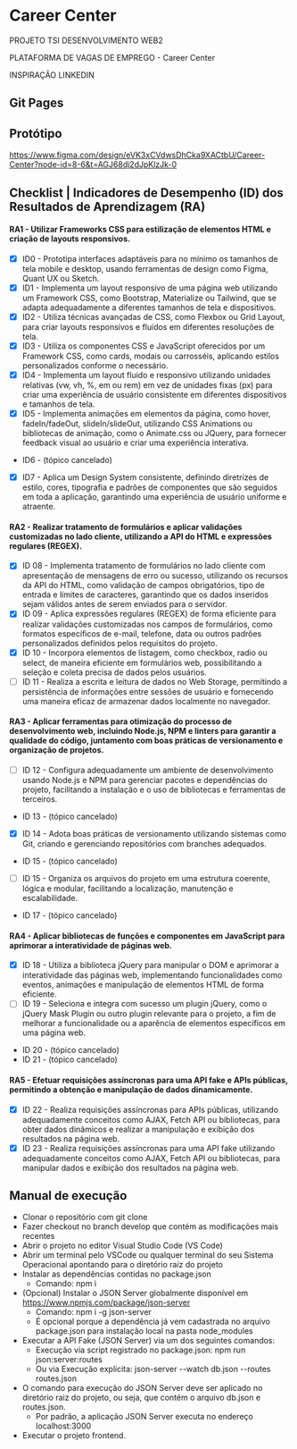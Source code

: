 # Career Center
PROJETO TSI DESENVOLVIMENTO WEB2

PLATAFORMA DE VAGAS DE EMPREGO - Career Center

INSPIRAÇÃO LINKEDIN 

## Git Pages

## Protótipo

https://www.figma.com/design/eVK3xCVdwsDhCka9XACtbU/Career-Center?node-id=8-6&t=AGJ68dj2dJpKlzJk-0

## Checklist | Indicadores de Desempenho (ID) dos Resultados de Aprendizagem (RA)

#### RA1 - Utilizar Frameworks CSS para estilização de elementos HTML e criação de layouts responsivos.
- [x] ID0 - Prototipa interfaces adaptáveis para no mínimo os tamanhos de tela mobile e desktop, usando ferramentas de design como Figma, Quant UX ou Sketch.
- [x] ID1 - Implementa um layout responsivo de uma página web utilizando um Framework CSS, como Bootstrap, Materialize ou Tailwind, que se adapta adequadamente a diferentes tamanhos de tela e dispositivos.
- [x] ID2 - Utiliza técnicas avançadas de CSS, como Flexbox ou Grid Layout, para criar layouts responsivos e fluidos em diferentes resoluções de tela.
- [x] ID3 - Utiliza os componentes CSS e JavaScript oferecidos por um Framework CSS, como cards, modais ou carrosséis, aplicando estilos personalizados conforme o necessário.
- [x] ID4 - Implementa um layout fluido e responsivo utilizando unidades relativas (vw, vh, %, em ou rem) em vez de unidades fixas (px) para criar uma experiência de usuário consistente em diferentes dispositivos e tamanhos de tela.
- [x] ID5 - Implementa animações em elementos da página, como hover, fadeIn/fadeOut, slideIn/slideOut, utilizando CSS Animations ou bibliotecas de animação, como o Animate.css ou JQuery, para fornecer feedback visual ao usuário e criar uma experiência interativa.
- ID6 - (tópico cancelado)
- [x] ID7 - Aplica um Design System consistente, definindo diretrizes de estilo, cores, tipografia e padrões de componentes que são seguidos em toda a aplicação, garantindo uma experiência de usuário uniforme e atraente.

#### RA2 - Realizar tratamento de formulários e aplicar validações customizadas no lado cliente, utilizando a API do HTML e expressões regulares (REGEX).
- [x] ID 08 - Implementa tratamento de formulários no lado cliente com apresentação de mensagens de erro ou sucesso, utilizando os recursos da API do HTML, como validação de campos obrigatórios, tipo de entrada e limites de caracteres, garantindo que os dados inseridos sejam válidos antes de serem enviados para o servidor.
- [x] ID 09 - Aplica expressões regulares (REGEX) de forma eficiente para realizar validações customizadas nos campos de formulários, como formatos específicos de e-mail, telefone, data ou outros padrões personalizados definidos pelos requisitos do projeto.
- [x] ID 10 - Incorpora elementos de listagem, como checkbox, radio ou select, de maneira eficiente em formulários web, possibilitando a seleção e coleta precisa de dados pelos usuários.
- [ ] ID 11 - Realiza a escrita e leitura de dados no Web Storage, permitindo a persistência de informações entre sessões de usuário e fornecendo uma maneira eficaz de armazenar dados localmente no navegador.

#### RA3 - Aplicar ferramentas para otimização do processo de desenvolvimento web, incluindo Node.js, NPM e linters para garantir a qualidade do código, juntamento com boas práticas de versionamento e organização de projetos.
- [ ] ID 12 - Configura adequadamente um ambiente de desenvolvimento usando Node.js e NPM para gerenciar pacotes e dependências do projeto, facilitando a instalação e o uso de bibliotecas e ferramentas de terceiros.
- ID 13 - (tópico cancelado)
- [x] ID 14 - Adota boas práticas de versionamento utilizando sistemas como Git, criando e gerenciando repositórios com branches adequados.
- ID 15 - (tópico cancelado)
- [ ] ID 15 - Organiza os arquivos do projeto em uma estrutura coerente, lógica e modular, facilitando a localização, manutenção e escalabilidade.
- ID 17 - (tópico cancelado)

#### RA4 - Aplicar bibliotecas de funções e componentes em JavaScript para aprimorar a interatividade de páginas web.
- [x] ID 18 - Utiliza a biblioteca jQuery para manipular o DOM e aprimorar a interatividade das páginas web, implementando funcionalidades como eventos, animações e manipulação de elementos HTML de forma eficiente. 
- [ ] ID 19 - Seleciona e integra com sucesso um plugin jQuery, como o jQuery Mask Plugin ou outro plugin relevante para o projeto, a fim de melhorar a funcionalidade ou a aparência de elementos específicos em uma página web. 
- ID 20 - (tópico cancelado) 
- ID 21 - (tópico cancelado)

#### RA5 - Efetuar requisições assíncronas para uma API fake e APIs públicas, permitindo a obtenção e manipulação de dados dinamicamente.
- [X] ID 22 - Realiza requisições assíncronas para APIs públicas, utilizando adequadamente conceitos como AJAX, Fetch API ou bibliotecas, para obter dados dinâmicos e realizar a manipulação e exibição dos resultados na página web.
- [x] ID 23 - Realiza requisições assíncronas para uma API fake utilizando adequadamente conceitos como AJAX, Fetch API ou bibliotecas, para manipular dados e exibição dos resultados na página web.

## Manual de execução
- Clonar o repositório com git clone
- Fazer checkout no branch develop que contém as modificações mais recentes
- Abrir o projeto no editor Visual Studio Code (VS Code)
- Abrir um terminal pelo VSCode ou qualquer terminal do seu Sistema Operacional apontando para o diretório raiz do projeto 
- Instalar as dependências contidas no package.json
  - Comando: npm i
- (Opcional) Instalar o JSON Server globalmente disponível em https://www.npmjs.com/package/json-server
  - Comando: npm i -g json-server 
  - É opcional porque a dependência já vem cadastrada no arquivo package.json para instalação local na pasta node_modules
- Executar a API Fake (JSON Server) via um dos seguintes comandos: 
  - Execução via script registrado no package.json: npm run json:server:routes 
  - Ou via Execução explícita: json-server --watch db.json --routes routes.json
- O comando para execução do JSON Server deve ser aplicado no diretório raiz do projeto, ou seja, que contém o arquivo db.json e routes.json.
  - Por padrão, a aplicação JSON Server executa no endereço localhost:3000    
- Executar o projeto frontend.
